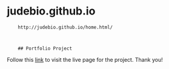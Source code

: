 # judebio.github.io

        http://judebio.github.io/home.html/
        
        
        
        ## Portfolio Project


Follow this [link](https://routerjude/judebio.github.io) to visit the live page for the project.
Thank you!
      

